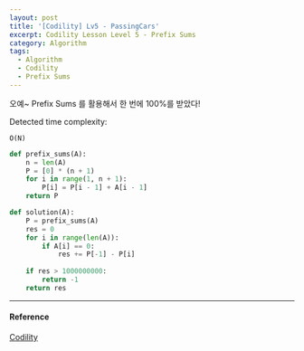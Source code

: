 ```yaml
---
layout: post
title: '[Codility] Lv5 - PassingCars'
excerpt: Codility Lesson Level 5 - Prefix Sums
category: Algorithm
tags:
  - Algorithm
  - Codility
  - Prefix Sums
---
```


오예~ Prefix Sums 를 활용해서 한 번에 100%를 받았다!

Detected time complexity:

```
O(N)
```

```py
def prefix_sums(A):
    n = len(A)
    P = [0] * (n + 1)
    for i in range(1, n + 1):
        P[i] = P[i - 1] + A[i - 1]
    return P

def solution(A):
    P = prefix_sums(A)
    res = 0
    for i in range(len(A)):
        if A[i] == 0:
            res += P[-1] - P[i]
            
    if res > 1000000000:
        return -1
    return res
```

- - -

#### Reference

[Codility](https://app.codility.com/programmers/lessons/5-prefix_sums/passing_cars/)